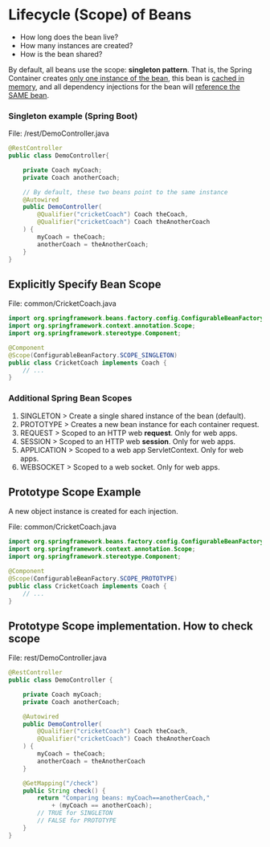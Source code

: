 # Lifecycle (Scope) of Beans

- How long does the bean live?
- How many instances are created?
- How is the bean shared?

By default, all beans use the scope: **singleton pattern**.
That is, the
Spring Container creates <u>only one instance of the 
bean</u>,
this bean is <u>cached in memory</u>, and all dependency
injections for the bean will <u>reference the SAME bean</u>.

### Singleton example (Spring Boot)

File: /rest/DemoController.java
```java
@RestController
public class DemoController{

    private Coach myCoach;
    private Coach anotherCoach;

    // By default, these two beans point to the same instance
    @Autowired
    public DemoController(
        @Qualifier("cricketCoach") Coach theCoach,
        @Qualifier("cricketCoach") Coach theAnotherCoach
    ) {
        myCoach = theCoach;
        anotherCoach = theAnotherCoach;
    }
}
```

## Explicitly Specify Bean Scope

File: common/CricketCoach.java

```java
import org.springframework.beans.factory.config.ConfigurableBeanFactory;
import org.springframework.context.annotation.Scope;
import org.springframework.stereotype.Component;

@Component
@Scope(ConfigurableBeanFactory.SCOPE_SINGLETON)
public class CricketCoach implements Coach {
    // ...
}
```

### Additional Spring Bean Scopes

1. SINGLETON > Create a single shared instance of the bean (default).
2. PROTOTYPE > Creates a new bean instance for each container request.
3. REQUEST > Scoped to an HTTP web **request**. Only for web apps.
4. SESSION > Scoped to an HTTP web **session**. Only for web apps.
5. APPLICATION > Scoped to a web app ServletContext. Only for web apps.
6. WEBSOCKET > Scoped to a web socket. Only for web apps.

## Prototype Scope Example

A new object instance is created for each injection.

File: common/CricketCoach.java
```java
import org.springframework.beans.factory.config.ConfigurableBeanFactory;
import org.springframework.context.annotation.Scope;
import org.springframework.stereotype.Component;

@Component
@Scope(ConfigurableBeanFactory.SCOPE_PROTOTYPE)
public class CricketCoach implements Coach {
    // ...
}
```

## Prototype Scope implementation. How to check scope

File: rest/DemoController.java
```java
@RestController
public class DemoController {

    private Coach myCoach;
    private Coach anotherCoach;

    @Autowired
    public DemoController(
        @Qualifier("cricketCoach") Coach theCoach,
        @Qualifier("cricketCoach") Coach theAnotherCoach
    ) {
        myCoach = theCoach;
        anotherCoach = theAnotherCoach
    }

    @GetMapping("/check")
    public String check() {
        return "Comparing beans: myCoach==anotherCoach,"
            + (myCoach == anotherCoach);
        // TRUE for SINGLETON
        // FALSE for PROTOTYPE
    }
}
```
